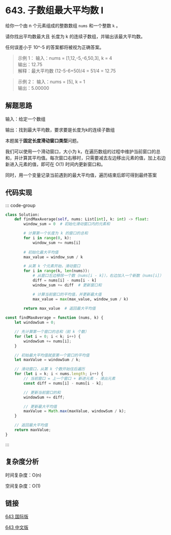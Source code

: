 # 643. 子数组最大平均数 I <Badge type="tip" text="Easy" />

给你一个由 n 个元素组成的整数数组 `nums` 和一个整数 `k` 。

请你找出平均数最大且 长度为 k 的连续子数组，并输出该最大平均数。

任何误差小于 10^-5 的答案都将被视为正确答案。

> 示例 1：
输入：nums = [1,12,-5,-6,50,3], k = 4  
输出：12.75  
解释：最大平均数 (12-5-6+50)/4 = 51/4 = 12.75

> 示例 2：
输入：nums = [5], k = 1  
输出：5.00000

## 解题思路
输入：给定一个数组

输出：找到最大平均数，要求要是长度为k的连续子数组

本题属于**固定长度滑动窗口类型**问题。

我们可以使用一个滑动窗口，大小为 k，在遍历数组的过程中维护当前窗口的总和，并计算其平均值。每次窗口右移时，只需要减去左边移出元素的值，加上右边新进入元素的值，即可在 O(1) 时间内更新窗口和。

同时，用一个变量记录当前遇到的最大平均值，遍历结束后即可得到最终答案

## 代码实现

::: code-group

```python
class Solution:
    def findMaxAverage(self, nums: List[int], k: int) -> float:
        window_sum = 0  # 初始化滑动窗口内的元素和

        # 计算第一个长度为 k 的窗口的总和
        for i in range(0, k):
            window_sum += nums[i]
        
        # 初始化最大平均值
        max_value = window_sum / k

        # 从第 k 个元素开始，滑动窗口
        for i in range(k, len(nums)):
            # 从窗口左边移除一个数（nums[i - k]），右边加入一个新数（nums[i]）
            diff = nums[i] - nums[i - k]
            window_sum += diff  # 更新窗口和

            # 计算当前窗口的平均值，并更新最大值
            max_value = max(max_value, window_sum / k)
        
        return max_value  # 返回最大平均值
```

```javascript
const findMaxAverage = function (nums, k) {
    let windowSum = 0;

    // 先计算第一个窗口的总和（前 k 个数）
    for (let i = 0; i < k; i++) {
        windowSum += nums[i];
    }

    // 初始最大平均值就是第一个窗口的平均值
    let maxValue = windowSum / k;

    // 滑动窗口，从第 k 个数开始往后遍历
    for (let i = k; i < nums.length; i++) {
        // 当前窗口 = 上一个窗口 + 新进元素 - 滑出元素
        const diff = nums[i] - nums[i - k];

        // 更新当前窗口的和
        windowSum += diff;

        // 更新最大平均值
        maxValue = Math.max(maxValue, windowSum / k);
    }

    // 返回最大平均值
    return maxValue;
}
```

:::

## 复杂度分析

时间复杂度：O(n)

空间复杂度：O(1)

## 链接

[643 国际版](https://leetcode.com/problems/maximum-average-subarray-i/description/)

[643 中文版](https://leetcode.cn/problems/maximum-average-subarray-i/description)

